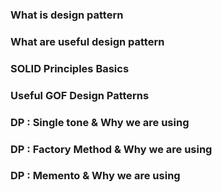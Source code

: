### What is design pattern

### What are useful design pattern 

### SOLID Principles Basics

### Useful GOF Design Patterns

### DP : Single tone & Why we are using

### DP : Factory Method & Why we are using 

### DP : Memento & Why we are using 